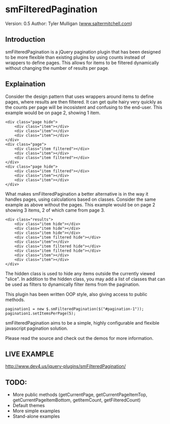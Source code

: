smFilteredPagination
====================
Version: 0.5
Author: Tyler Mulligan (www.saltermitchell.com)

## Introduction

smFilteredPagination is a jQuery pagination plugin that has been designed
to be more flexible than existing plugins by using counts instead of
wrappers to define pages.  This allows for items to be filtered
dynamically without changing the number of results per page.

## Explaination

Consider the design pattern that uses wrappers around items to define
pages, where results are then filtered.  It can get quite hairy very
quickly as the counts per page will be incosistent and confusing to
the end-user.  This example would be on page 2, showing 1 item.

    <div class="page hide">
        <div class="item"></div>
        <div class="item"></div>
        <div class="item"></div>
    </div>
    <div class="page">
        <div class="item filtered"></div>
        <div class="item"></div>
        <div class="item filtered"></div>
    </div>
    <div class="page hide">
        <div class="item filtered"></div>
        <div class="item"></div>
        <div class="item"></div>
    </div>


What makes smFilteredPagination a better alternative is in the way it
handles pages, using calculations based on classes.  Consider the same
example as above without the pages.  This example would be on page 2
showing 3 items, 2 of which came from page 3.

    <div class="results">
        <div class="item hide"></div>
        <div class="item hide"></div>
        <div class="item hide"></div>
        <div class="item filtered hide"></div>
        <div class="item"></div>
        <div class="item filtered hide"></div>
        <div class="item filtered hide"></div>
        <div class="item"></div>
        <div class="item"></div>
    </div>


The hidden class is used to hide any items outside the currently viewed
"slice".  In addition to the hidden class, you may add a list of classes
that can be used as filters to dynamically filter items from the
pagination.

This plugin has been written OOP style, also giving access to public
methods.


    pagination1 = new $.smFilteredPagination($("#pagination-1"));
    pagination1.setItemsPerPage(5);


smFilteredPagination aims to be a simple, highly configurable and
flexible javascript pagination solution.

Please read the source and check out the demos for more information.

## LIVE EXAMPLE
http://www.dev4.us/jquery-plugins/smFilteredPagination/

## TODO:

- More public methods (getCurrentPage, getCurrentPageItemTop,
	getCurrentPageItemBottom, getItemCount, getFilteredCount)
- Default themes
- More simple examples
- Stand-alone examples
